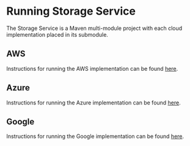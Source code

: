 # Running Storage Service

The Storage Service is a Maven multi-module project with each cloud implementation placed in its submodule.

## AWS

Instructions for running the AWS implementation can be found [here](https://community.opengroup.org/osdu/platform/system/storage/-/blob/master/provider/storage-aws/README.md).

## Azure

Instructions for running the Azure implementation can be found [here](https://community.opengroup.org/osdu/platform/system/storage/-/blob/master/provider/storage-azure/README.md).


## Google

Instructions for running the Google implementation can be found [here](https://community.opengroup.org/osdu/platform/system/storage/-/tree/master/provider/storage-gc).